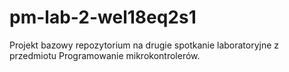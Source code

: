 # pm-lab-2-wel18eq2s1
Projekt bazowy repozytorium na drugie spotkanie laboratoryjne z przedmiotu Programowanie mikrokontrolerów.
